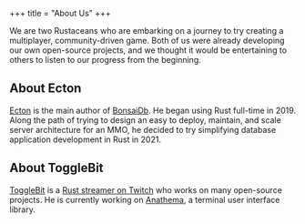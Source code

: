 +++
title = "About Us"
+++

We are two Rustaceans who are embarking on a journey to try creating a
multiplayer, community-driven game. Both of us were already developing our own
open-source projects, and we thought it would be entertaining to others to
listen to our progress from the beginning.

## About Ecton

[Ecton][ecton-gh] is the main author of [BonsaiDb][bonsaidb]. He began using
Rust full-time in 2019. Along the path of trying to design an easy to deploy,
maintain, and scale server architecture for an MMO, he decided to try
simplifying database application development in Rust in 2021.

[ecton-gh]: https://github.com/ecton
[bonsaidb]: https://bonsaidb.io/

## About ToggleBit

[ToggleBit][togglebit-gh] is a [Rust streamer on Twitch][togglebit-twitch] who
works on many open-source projects. He is currently working on
[Anathema][anathema], a terminal user interface library.

[togglebit-gh]: https://github.com/togglebyte
[anathema]: https://github.com/togglebyte/anathema
[togglebit-twitch]: https://twitch.tv/togglebit

